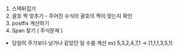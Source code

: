 1. 스택뒤집기
2. 괄호 짝 맞추기 - 주어진 수식의 괄호의 짝이 맞는지 확인
3. postfix 계산하기
4. Span 찾기 ( 주식문제 )
- 당일의 주가보다 낮거나 같았던 일 수를 계산
ex) 5,3,2,4,7,1 -> [1,1,1,3,5,1]
  